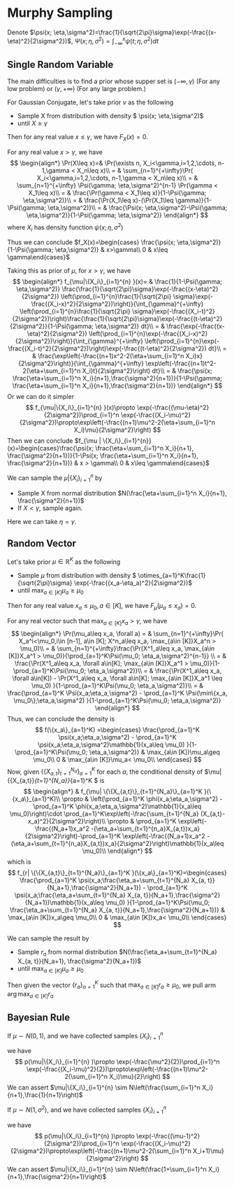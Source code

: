 # Murphy Sampling

Denote $\psi(x; \eta,\sigma^2)=\frac{1}{\sqrt{2\pi}\sigma}\exp(-\frac{(x-\eta)^2}{2\sigma^2})$, $\Psi(x; \eta,\sigma^2)=\int_{-\infty}^x \psi(t; \eta,\sigma^2) dt$

## Single Random Variable

The main difficulties is to find a prior whose supper set is $(-\infty, \gamma)$ (For any low problem) or $(\gamma, +\infty)$​ (For any large problem.)

For Gaussian Conjugate, let's take prior $\nu$ as the following

+ Sample X from distribution with density $ \psi(x; \eta,\sigma^2)$
+ until $X\geq \gamma$

Then for any real value $x\leq \gamma$, we have $F_X(x)=0$.

For any real value $x>\gamma$, we have
$$
\begin{align*}
\Pr(X\leq x)=& \Pr(\exists n, X_i<\gamma,i=1,2,\cdots, n-1,\gamma < X_n\leq x)\\
= & \sum_{n=1}^{+\infty}\Pr( X_i<\gamma,i=1,2,\cdots, n-1,\gamma < X_n\leq x)\\
= & \sum_{n=1}^{+\infty}  \Psi(\gamma; \eta,\sigma^2)^{n-1} \Pr(\gamma < X_1\leq x)\\
= & \frac{\Pr(\gamma < X_1\leq x)}{1-\Psi(\gamma; \eta,\sigma^2)}\\
= & \frac{\Pr(X_1\leq x)-(\Pr(X_1\leq \gamma)}{1-\Psi(\gamma; \eta,\sigma^2)}\\
= & \frac{\Psi(x; \eta,\sigma^2)-\Psi(\gamma; \eta,\sigma^2)}{1-\Psi(\gamma; \eta,\sigma^2)}
\end{align*}
$$
where $X_i$ has density function $\psi(x; \eta,\sigma^2)$

Thus we can conclude $f_X(x)=\begin{cases} \frac{\psi(x; \eta,\sigma^2)}{1-\Psi(\gamma; \eta,\sigma^2)} & x>\gamma\\ 0 & x\leq \gamma\end{cases}$

Taking this as prior of $\mu$​, for $x>\gamma$, we have
$$
\begin{align*}
f_{\mu|\{X_i\}_{i=1}^{n} }(x)= & \frac{1}{1-\Psi(\gamma; \eta,\sigma^2)} \frac{\frac{1}{\sqrt{2\pi}\sigma}\exp(-\frac{(x-\eta)^2}{2\sigma^2}) \left(\prod_{i=1}^{n}\frac{1}{\sqrt{2\pi} \sigma}\exp(-\frac{(X_i-x)^2}{2\sigma^2})\right)}{\int_{\gamma}^{+\infty} \left(\prod_{i=1}^{n}\frac{1}{\sqrt{2\pi} \sigma}\exp(-\frac{(X_i-t)^2}{2\sigma^2})\right)\frac{\frac{1}{\sqrt{2\pi}\sigma}\exp(-\frac{(t-\eta)^2}{2\sigma^2}}{1-\Psi(\gamma; \eta,\sigma^2)} dt}\\
= & \frac{\exp(-\frac{(x-\eta)^2}{2\sigma^2}) \left(\prod_{i=1}^{n}\exp(-\frac{(X_i-x)^2}{2\sigma^2})\right)}{\int_{\gamma}^{+\infty} \left(\prod_{i=1}^{n}\exp(-\frac{(X_i-t)^2}{2\sigma^2})\right)\exp(-\frac{(t-\eta)^2}{2\sigma^2}) dt}\\
= & \frac{\exp\left(-\frac{(n+1)x^2-2(\eta+\sum_{i=1}^n X_i)x}{2\sigma^2}\right)}{\int_{\gamma}^{+\infty} \exp\left(-\frac{(n+1)t^2-2(\eta+\sum_{i=1}^n X_i)t}{2\sigma^2}\right)  dt}\\
= & \frac{\psi(x; \frac{\eta+\sum_{i=1}^n X_i}{n+1},\frac{\sigma^2}{n+1})}{1-\Psi(\gamma; \frac{\eta+\sum_{i=1}^n X_i}{n+1},\frac{\sigma^2}{n+1})}
\end{align*}
$$
Or we can do it simpler
$$
f_{\mu|\{X_i\}_{i=1}^{n} }(x)\propto \exp(-\frac{(\mu-\eta)^2}{2\sigma^2})\prod_{i=1}^n \exp(-\frac{(X_i-\mu)^2}{2\sigma^2})\propto\exp\left(-\frac{(n+1)\mu^2-2(\eta+\sum_{i=1}^n X_i)\mu}{2\sigma^2}\right)
$$
Then we can conclude $f_{\mu | \{X_i\}_{i=1}^{n}}(x)=\begin{cases}\frac{\psi(x; \frac{\eta+\sum_{i=1}^n X_i}{n+1}, \frac{\sigma^2}{n+1})}{1-\Psi(x; \frac{\eta+\sum_{i=1}^n X_i}{n+1}, \frac{\sigma^2}{n+1})} & x > \gamma\\ 0 & x\leq \gamma\end{cases}$

We can sample the $\mu | \{X_i\}_{i=1}^{n}$ by 

+ Sample X from normal distribution $N(\frac{\eta+\sum_{i=1}^n X_i}{n+1}, \frac{\sigma^2}{n+1})$
+ If $X< \gamma$​, sample again.

Here we can take $\eta=\gamma$.

## Random Vector

Let's take prior $\mu\in \mathbb{R}^K$​ as the following

+ Sample $\mu$ from distribution with density $ \otimes_{a=1}^K\frac{1}{\sqrt{2\pi}\sigma} \exp(-\frac{(x_a-\eta_a)^2}{2\sigma^2})$
+ until $\max_{a\in [K]}\mu_a\geq \mu_0$​

Then for any real value $x_a\leq \mu_0, a\in[K]$, we have $F_\mu(\mu_a\leq x_a)=0$​.

For any real vector such that $\max_{a\in[K]}x_a>\gamma$​, we have
$$
\begin{align*}
\Pr(\mu_a\leq x_a, \forall a)
= & \sum_{n=1}^{+\infty}\Pr( X_a^i<\mu_0,i\in [n-1], a\in [K]; X^n_a\leq x_a, \max_{a\in [K]}X_a^n > \mu_0)\\
= & \sum_{n=1}^{+\infty}\frac{\Pr(X^1_a\leq x_a, \max_{a\in [K]}X_a^1 > \mu_0)}{\prod_{a=1}^K\Psi(\mu_0; \eta_a,\sigma^2)^{n-1}} \\
= & \frac{\Pr(X^1_a\leq x_a, \forall a\in[K]; \max_{a\in [K]}X_a^1 > \mu_0)}{1-\prod_{a=1}^K\Psi(\mu_0; \eta_a,\sigma^2)}\\
= & \frac{\Pr(X^1_a\leq x_a, \forall a\in[K]) - \Pr(X^1_a\leq x_a, \forall a\in[K]; \max_{a\in [K]}X_a^1 \leq \mu_0) }{1-\prod_{a=1}^K\Psi(\mu_0; \eta_a,\sigma^2)}\\
= & \frac{\prod_{a=1}^K \Psi(x_a;\eta_a,\sigma^2) - \prod_{a=1}^K \Psi(\min\{x_a, \mu_0\};\eta_a,\sigma^2) }{1-\prod_{a=1}^K\Psi(\mu_0; \eta_a,\sigma^2)}
\end{align*}
$$
Thus, we can conclude the density is
$$
f(\{x_a\}_{a=1}^K) =\begin{cases}
\frac{\prod_{a=1}^K \psi(x_a;\eta_a,\sigma^2) - \prod_{a=1}^K \psi(x_a;\eta_a,\sigma^2)\mathbb{1}(x_a\leq \mu_0) }{1-\prod_{a=1}^K\Psi(\mu_0; \eta_a,\sigma^2)} & \max_{a\in [K]}\mu_a\geq \mu_0\\
0 & \max_{a\in [K]}\mu_a< \mu_0\\
\end{cases}
$$
Now, given $\{\{X_{a,t}\}_{t=1}^{N_a}\}_{a=1}^K$ for each $a$, the conditional density of $\mu| \{\{X_{a,t}\}_{t=1}^{N_a}\}_{a=1}^K $ is
$$
\begin{align*}
& f_{\mu| \{\{X_{a,t}\}_{t=1}^{N_a}\}_{a=1}^K }(\{x_a\}_{a=1}^K)\\
\propto & \left(\prod_{a=1}^K \phi(x_a;\eta_a,\sigma^2) - \prod_{a=1}^K \phi(x_a;\eta_a,\sigma^2)\mathbb{1}(x_a\leq \mu_0)\right)\cdot \prod_{a=1}^K\exp\left(-\frac{\sum_{t=1}^{N_a} (X_{a,t}-x_a)^2}{2\sigma^2}\right)\\
\propto & \prod_{a=1}^K \exp\left(-\frac{(N_a+1)x_a^2 -(\eta_a+\sum_{t=1}^{n_a}X_{a,t})x_a}{2\sigma^2}\right)-\prod_{a=1}^K \exp\left(-\frac{(N_a+1)x_a^2 -(\eta_a+\sum_{t=1}^{n_a}X_{a,t})x_a}{2\sigma^2}\right)\mathbb{1}(x_a\leq \mu_0)\\
\end{align*}
$$
which is
$$
f_{r| \{\{X_{a,t}\}_{t=1}^{N_a}\}_{a=1}^K }(\{x_a\}_{a=1}^K)=\begin{cases}
\frac{\prod_{a=1}^K \psi(x_a;\frac{\eta_a+\sum_{t=1}^{N_a} X_{a, t}}{N_a+1},\frac{\sigma^2}{N_a+1}) - \prod_{a=1}^K \psi(x_a;\frac{\eta_a+\sum_{t=1}^{N_a} X_{a, t}}{N_a+1},\frac{\sigma^2}{N_a+1})\mathbb{1}(x_a\leq \mu_0) }{1-\prod_{a=1}^K\Psi(\mu_0; \frac{\eta_a+\sum_{t=1}^{N_a} X_{a, t}}{N_a+1},\frac{\sigma^2}{N_a+1})} & \max_{a\in [K]}x_a\geq \mu_0\\
0 & \max_{a\in [K]}x_a< \mu_0\\
\end{cases}
$$


We can sample the result by 

+ Sample $r_a$ from normal distribution $N(\frac{\eta_a+\sum_{t=1}^{N_a} X_{a, t}}{N_a+1}, \frac{\sigma^2}{N_a+1})$
+ until $\max_{a\in [K]}\mu_a\geq \mu_0$

Then given the vector $\{r_a\}_{a=1}^K$ such that $\max_{a\in [K]}r_a\geq \mu_0$, we pull arm $\arg\max_{a\in [K]}r_a$

## Bayesian Rule

If $\mu\sim N(0, 1)$, and we have collected samples $\{X_i\}_{i=1}^{n}$

we have
$$
p(\mu|\{X_i\}_{i=1}^{n} )\propto \exp(-\frac{\mu^2}{2})\prod_{i=1}^n \exp(-\frac{(X_i-\mu)^2}{2})\propto\exp\left(-\frac{(n+1)\mu^2-2(\sum_{i=1}^n X_i)\mu}{2}\right)
$$
We can assert $\mu|\{X_i\}_{i=1}^{n} \sim N\left(\frac{\sum_{i=1}^n X_i}{n+1},\frac{1}{n+1}\right)$



If $\mu\sim N(1, \sigma^2)$, and we have collected samples $\{X_i\}_{i=1}^{n}$

we have
$$
p(\mu|\{X_i\}_{i=1}^{n} )\propto \exp(-\frac{(\mu-1)^2}{2\sigma^2})\prod_{i=1}^n \exp(-\frac{(X_i-\mu)^2}{2\sigma^2})\propto\exp\left(-\frac{(n+1)\mu^2-2(\sum_{i=1}^n X_i+1)\mu}{2\sigma^2}\right)
$$
We can assert $\mu|\{X_i\}_{i=1}^{n} \sim N\left(\frac{1+\sum_{i=1}^n X_i}{n+1},\frac{\sigma^2}{n+1}\right)$
